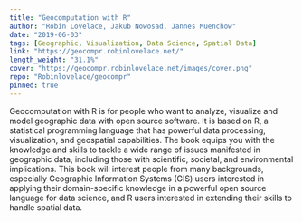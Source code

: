 ```yaml
---
title: "Geocomputation with R"
author: "Robin Lovelace, Jakub Nowosad, Jannes Muenchow"
date: "2019-06-03"
tags: [Geographic, Visualization, Data Science, Spatial Data]
link: "https://geocompr.robinlovelace.net/"
length_weight: "31.1%"
cover: "https://geocompr.robinlovelace.net/images/cover.png"
repo: "Robinlovelace/geocompr"
pinned: true
---
```


Geocomputation with R is for people who want to analyze, visualize and model geographic data with open source software. It is based on R, a statistical programming language that has powerful data processing, visualization, and geospatial capabilities. The book equips you with the knowledge and skills to tackle a wide range of issues manifested in geographic data, including those with scientific, societal, and environmental implications. This book will interest people from many backgrounds, especially Geographic Information Systems (GIS) users interested in applying their domain-specific knowledge in a powerful open source language for data science, and R users interested in extending their skills to handle spatial data.
